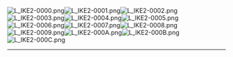 ![L_IKE2-0000.png](https://raw.githubusercontent.com/Klokinator/FE-Repo/main/Portrait%20Repository/FE09-10%20Mugs%20(Path%20of%20Radiance,%20Radiant%20Dawn)/FE9%20Vanilla%20Mugs%20(Ingame%20Rips)/Noble%20Ike/L_IKE2-0000.png "L_IKE2-0000.png")![L_IKE2-0001.png](https://raw.githubusercontent.com/Klokinator/FE-Repo/main/Portrait%20Repository/FE09-10%20Mugs%20(Path%20of%20Radiance,%20Radiant%20Dawn)/FE9%20Vanilla%20Mugs%20(Ingame%20Rips)/Noble%20Ike/L_IKE2-0001.png "L_IKE2-0001.png")![L_IKE2-0002.png](https://raw.githubusercontent.com/Klokinator/FE-Repo/main/Portrait%20Repository/FE09-10%20Mugs%20(Path%20of%20Radiance,%20Radiant%20Dawn)/FE9%20Vanilla%20Mugs%20(Ingame%20Rips)/Noble%20Ike/L_IKE2-0002.png "L_IKE2-0002.png")![L_IKE2-0003.png](https://raw.githubusercontent.com/Klokinator/FE-Repo/main/Portrait%20Repository/FE09-10%20Mugs%20(Path%20of%20Radiance,%20Radiant%20Dawn)/FE9%20Vanilla%20Mugs%20(Ingame%20Rips)/Noble%20Ike/L_IKE2-0003.png "L_IKE2-0003.png")![L_IKE2-0004.png](https://raw.githubusercontent.com/Klokinator/FE-Repo/main/Portrait%20Repository/FE09-10%20Mugs%20(Path%20of%20Radiance,%20Radiant%20Dawn)/FE9%20Vanilla%20Mugs%20(Ingame%20Rips)/Noble%20Ike/L_IKE2-0004.png "L_IKE2-0004.png")![L_IKE2-0005.png](https://raw.githubusercontent.com/Klokinator/FE-Repo/main/Portrait%20Repository/FE09-10%20Mugs%20(Path%20of%20Radiance,%20Radiant%20Dawn)/FE9%20Vanilla%20Mugs%20(Ingame%20Rips)/Noble%20Ike/L_IKE2-0005.png "L_IKE2-0005.png")![L_IKE2-0006.png](https://raw.githubusercontent.com/Klokinator/FE-Repo/main/Portrait%20Repository/FE09-10%20Mugs%20(Path%20of%20Radiance,%20Radiant%20Dawn)/FE9%20Vanilla%20Mugs%20(Ingame%20Rips)/Noble%20Ike/L_IKE2-0006.png "L_IKE2-0006.png")![L_IKE2-0007.png](https://raw.githubusercontent.com/Klokinator/FE-Repo/main/Portrait%20Repository/FE09-10%20Mugs%20(Path%20of%20Radiance,%20Radiant%20Dawn)/FE9%20Vanilla%20Mugs%20(Ingame%20Rips)/Noble%20Ike/L_IKE2-0007.png "L_IKE2-0007.png")![L_IKE2-0008.png](https://raw.githubusercontent.com/Klokinator/FE-Repo/main/Portrait%20Repository/FE09-10%20Mugs%20(Path%20of%20Radiance,%20Radiant%20Dawn)/FE9%20Vanilla%20Mugs%20(Ingame%20Rips)/Noble%20Ike/L_IKE2-0008.png "L_IKE2-0008.png")![L_IKE2-0009.png](https://raw.githubusercontent.com/Klokinator/FE-Repo/main/Portrait%20Repository/FE09-10%20Mugs%20(Path%20of%20Radiance,%20Radiant%20Dawn)/FE9%20Vanilla%20Mugs%20(Ingame%20Rips)/Noble%20Ike/L_IKE2-0009.png "L_IKE2-0009.png")![L_IKE2-000A.png](https://raw.githubusercontent.com/Klokinator/FE-Repo/main/Portrait%20Repository/FE09-10%20Mugs%20(Path%20of%20Radiance,%20Radiant%20Dawn)/FE9%20Vanilla%20Mugs%20(Ingame%20Rips)/Noble%20Ike/L_IKE2-000A.png "L_IKE2-000A.png")![L_IKE2-000B.png](https://raw.githubusercontent.com/Klokinator/FE-Repo/main/Portrait%20Repository/FE09-10%20Mugs%20(Path%20of%20Radiance,%20Radiant%20Dawn)/FE9%20Vanilla%20Mugs%20(Ingame%20Rips)/Noble%20Ike/L_IKE2-000B.png "L_IKE2-000B.png")![L_IKE2-000C.png](https://raw.githubusercontent.com/Klokinator/FE-Repo/main/Portrait%20Repository/FE09-10%20Mugs%20(Path%20of%20Radiance,%20Radiant%20Dawn)/FE9%20Vanilla%20Mugs%20(Ingame%20Rips)/Noble%20Ike/L_IKE2-000C.png "L_IKE2-000C.png")



----

